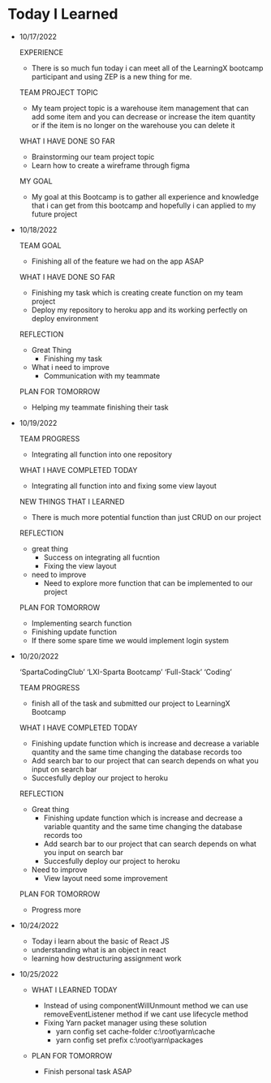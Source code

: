 # Today I Learned

- 10/17/2022

  EXPERIENCE
  
  - There is so much fun today i can meet all of the LearningX bootcamp participant and using ZEP is a new thing for me.
  
  TEAM PROJECT TOPIC
  
  - My team project topic is a warehouse item management that can add some item and you can decrease or increase the item quantity or if the item is no longer on the     warehouse you can delete it
  
  WHAT I HAVE DONE SO FAR
  
  - Brainstorming our team project topic
  - Learn how to create a wireframe through figma

  MY GOAL
  
  - My goal at this Bootcamp is to gather all experience and knowledge that i can get from this bootcamp and hopefully i can applied to my future project
  
  
- 10/18/2022
  
  TEAM GOAL
  
  - Finishing all of the feature we had on the app ASAP
  
  WHAT I HAVE DONE SO FAR
  
  - Finishing my task which is creating create function on my team project
  - Deploy my repository to heroku app and its working perfectly on deploy environment

  REFLECTION
  
  - Great Thing
    - Finishing my task
  - What i need to improve
    - Communication with my teammate
  
  PLAN FOR TOMORROW
  
  - Helping my teammate finishing their task
 
 - 10/19/2022
  
    TEAM PROGRESS

    - Integrating all function into one repository

    WHAT I HAVE COMPLETED TODAY

    - Integrating all function into and fixing some view layout

    NEW THINGS THAT I LEARNED

    - There is much more potential function than just CRUD on our project

    REFLECTION

    - great thing
      - Success on integrating all fucntion
      - Fixing the view layout
    - need to improve
      - Need to explore more function that can be implemented to our project

    PLAN FOR TOMORROW

    - Implementing search function
    - Finishing update function
    - If there some spare time we would implement login system
   
 - 10/20/2022
    
     ‘SpartaCodingClub’ ‘LXI-Sparta Bootcamp’ ‘Full-Stack’ ‘Coding’
    
    TEAM PROGRESS
    - finish all of the task and submitted our project to LearningX Bootcamp
    
    WHAT I HAVE COMPLETED TODAY
    - Finishing update function which is increase and decrease a variable quantity and the same time changing the database records too
    - Add search bar to our project that can search depends on what you input on search bar
    - Succesfully deploy our project to heroku
    
    REFLECTION
    - Great thing
      - Finishing update function which is increase and decrease a variable quantity and the same time changing the database records too
      - Add search bar to our project that can search depends on what you input on search bar
      - Succesfully deploy our project to heroku
    - Need to improve
      - View layout need some improvement
      
    
    PLAN FOR TOMORROW
    
    - Progress more
    
 - 10/24/2022
   - Today i learn about the basic of React JS
   - understanding what is an object in react
   - learning how destructuring assignment work

 - 10/25/2022
   
   - WHAT I LEARNED TODAY
     - Instead of using componentWillUnmount method we can use removeEventListener method if we cant use lifecycle method
     - Fixing Yarn packet manager using these solution
       - yarn config set cache-folder c:\root\yarn\cache
       - yarn config set prefix c:\root\yarn\packages
    
    - PLAN FOR TOMORROW
      - Finish personal task ASAP
